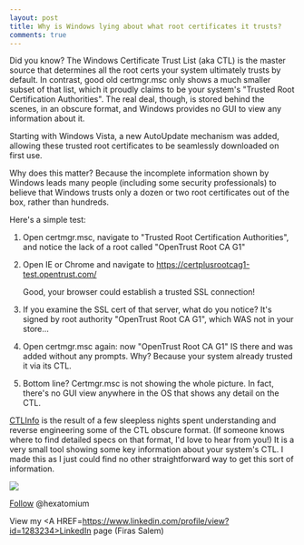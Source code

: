 ```yaml
---
layout: post
title: Why is Windows lying about what root certificates it trusts?
comments: true
---
```


Did you know? The Windows Certificate Trust List (aka CTL) is the master source that determines all the root certs your system ultimately trusts by default. In contrast, good old certmgr.msc only shows a much smaller subset of that list, which it proudly claims to be your system's "Trusted Root Certification Authorities". The real deal, though, is stored behind the scenes, in an obscure format, and Windows provides no GUI to view any information about it.

Starting with Windows Vista, a new AutoUpdate mechanism was added, allowing these trusted root certificates to be seamlessly downloaded on first use. 

Why does this matter? Because the incomplete information shown by Windows leads many people (including some security professionals) to believe that Windows trusts only a dozen or two root certificates out of the box, rather than hundreds. 

Here's a simple test:

 1. Open certmgr.msc, navigate to "Trusted Root Certification Authorities",  
    and notice the lack of a root called "OpenTrust Root CA G1" 
     
 2. Open IE or Chrome and navigate to https://certplusrootcag1-test.opentrust.com/ 

    Good, your browser could establish a trusted SSL connection!

 3. If you examine the SSL cert of that server, what do you notice?
    It's signed by root authority "OpenTrust Root CA G1", which WAS not in your store... 

 4. Open certmgr.msc again: now "OpenTrust Root CA G1" IS there and was added without any prompts. 
    Why? Because your system already trusted it via its CTL. 

 5. Bottom line? Certmgr.msc is not showing the whole picture. 
    In fact, there's no GUI view anywhere in the OS that shows any detail on the CTL. 
  


<A href=http://trax.x10.mx/apps.html>CTLInfo</A> is the result of a few sleepless nights spent understanding and reverse engineering some of the CTL obscure format. (If someone knows where to find detailed specs on that format, 
I'd love to hear from you!) It is a very small tool showing some key information about your system's CTL. I made this as I just could find no other straightforward way to get this sort of information.

<img style="max-width: auto;" src=http://i.imgur.com/Ur2mBOT.png>

<!-- <a href="http://twitter.com/share" class="twitter-share-button" 
data-url="http://hexatomium.github.io/2015/06/26/ms-very-quietly-adds-18-new-trusted-root-certs/" data-text="MS quietly pushes 17 root certificates"  data-count="horizontal">Tweet</a>
<script type="text/javascript" src="http://platform.twitter.com/widgets.js"></script>  -->

<A href=https://twitter.com/hexatomium>Follow</A> @hexatomium

View my <A HREF=https://www.linkedin.com/profile/view?id=1283234>LinkedIn</A> page (Firas Salem)
